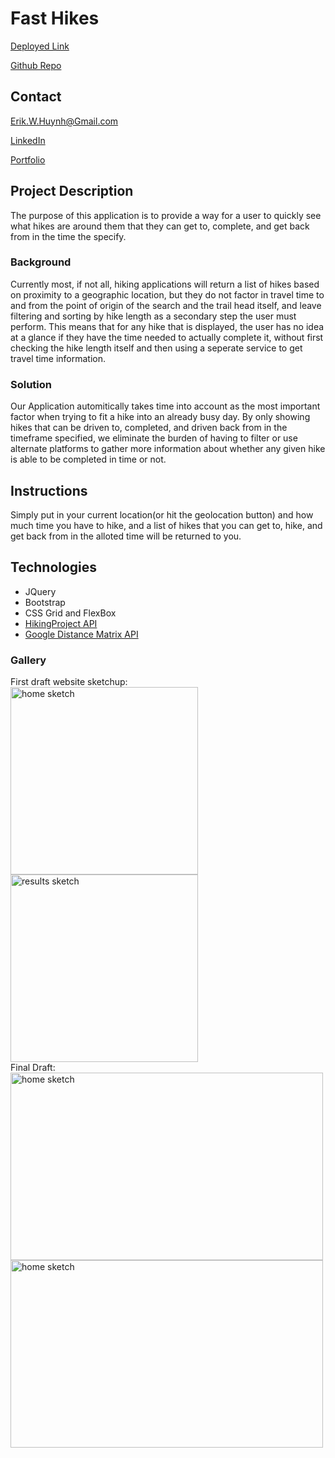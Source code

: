 # Fast Hikes
[Deployed Link](https://e-huynh.github.io/FastHikes/)

[Github Repo](https://github.com/E-Huynh/FastHikes)

## Contact

Erik.W.Huynh@Gmail.com

[LinkedIn](https://www.linkedin.com/in/erik-huynh-228321196/)

[Portfolio](https://e-huynh.github.io/updated_portfolio/)

## Project Description
The purpose of this application is to provide a way for a user to quickly see what hikes are around them that they can get to, complete, and get back from in the time the specify.

### Background
Currently most, if not all, hiking applications will return a list of hikes based on proximity to a geographic location, but they do not factor in travel time to and from the point of origin of the search and the trail head itself, and leave filtering and sorting by hike length as a secondary step the user must perform.  This means that for any hike that is displayed, the user has no idea at a glance if they have the time needed to actually complete it, without first checking the hike length itself and then using a seperate service to get travel time information.

### Solution
Our Application automitically takes time into account as the most important factor when trying to fit a hike into an already busy day.  By only showing hikes that can be driven to, completed, and driven back from in the timeframe specified, we eliminate the burden of having to filter or use alternate platforms to gather more information about whether any given hike is able to be completed in time or not.

## Instructions
Simply put in your current location(or hit the geolocation button) and how much time you have to hike, and a list of hikes that you can get to, hike, and get back from in the alloted time will be returned to you.

## Technologies
* JQuery
* Bootstrap
* CSS Grid and FlexBox
* [HikingProject API](https://www.hikingproject.com/data)
* [Google Distance Matrix API](https://developers.google.com/maps/documentation/distance-matrix/intro?hl=en_US)

### Gallery
First draft website sketchup:<br>
<img src="assets/images/Webpage Sketching/homePageSketch.jpg" alt="home sketch" title="Home page sketch" width="300" height="300"/>
<img src="assets/images/Webpage Sketching/resultsPageSketch.jpg" alt="results sketch" title="Results page sketch" width="300" height="300"/>
<br>
Final Draft: <br>
<img src="assets/images/Webpage Sketching/finishedIndex.PNG" alt="home sketch" title="Home page sketch" width="500" height="300"/>
<img src="assets/images/Webpage Sketching/finishedResults.PNG" alt="home sketch" title="Home page sketch" width="500" height="300"/>

